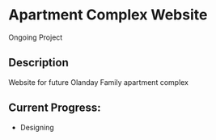 # Apartment Complex Website
Ongoing Project
## Description
Website for future Olanday Family apartment complex
## Current Progress:
- Designing
